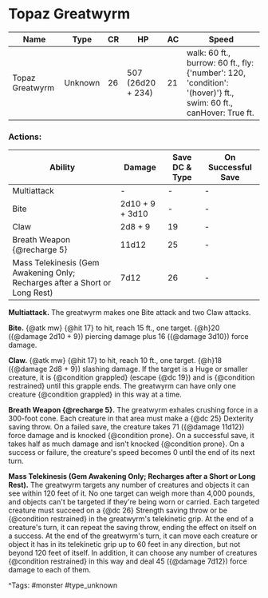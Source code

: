 # Topaz Greatwyrm

| Name | Type | CR | HP | AC | Speed |
|------|------|----|----|----|-------|
| Topaz Greatwyrm | Unknown | 26 | 507 (26d20 + 234) | 21 | walk: 60 ft., burrow: 60 ft., fly: {'number': 120, 'condition': '(hover)'} ft., swim: 60 ft., canHover: True ft. |

### Actions:

| Ability | Damage | Save DC & Type | On Successful Save |
|---------|--------|----------------|--------------------|
| Multiattack | - | - | - |
| Bite | 2d10 + 9 + 3d10 | - | - |
| Claw | 2d8 + 9 | 19 | - |
| Breath Weapon {@recharge 5} | 11d12 | 25 | - |
| Mass Telekinesis (Gem Awakening Only; Recharges after a Short or Long Rest) | 7d12 | 26 | - |


**Multiattack.** The greatwyrm makes one Bite attack and two Claw attacks.

**Bite.** {@atk mw} {@hit 17} to hit, reach 15 ft., one target. {@h}20 ({@damage 2d10 + 9}) piercing damage plus 16 ({@damage 3d10}) force damage.

**Claw.** {@atk mw} {@hit 17} to hit, reach 10 ft., one target. {@h}18 ({@damage 2d8 + 9}) slashing damage. If the target is a Huge or smaller creature, it is {@condition grappled} (escape {@dc 19}) and is {@condition restrained} until this grapple ends. The greatwyrm can have only one creature {@condition grappled} in this way at a time.

**Breath Weapon {@recharge 5}.** The greatwyrm exhales crushing force in a 300-foot cone. Each creature in that area must make a {@dc 25} Dexterity saving throw. On a failed save, the creature takes 71 ({@damage 11d12}) force damage and is knocked {@condition prone}. On a successful save, it takes half as much damage and isn't knocked {@condition prone}. On a success or failure, the creature's speed becomes 0 until the end of its next turn.

**Mass Telekinesis (Gem Awakening Only; Recharges after a Short or Long Rest).** The greatwyrm targets any number of creatures and objects it can see within 120 feet of it. No one target can weigh more than 4,000 pounds, and objects can't be targeted if they're being worn or carried. Each targeted creature must succeed on a {@dc 26} Strength saving throw or be {@condition restrained} in the greatwyrm's telekinetic grip. At the end of a creature's turn, it can repeat the saving throw, ending the effect on itself on a success. At the end of the greatwyrm's turn, it can move each creature or object it has in its telekinetic grip up to 60 feet in any direction, but not beyond 120 feet of itself. In addition, it can choose any number of creatures {@condition restrained} in this way and deal 45 ({@damage 7d12}) force damage to each of them.

^Tags: #monster #type_unknown